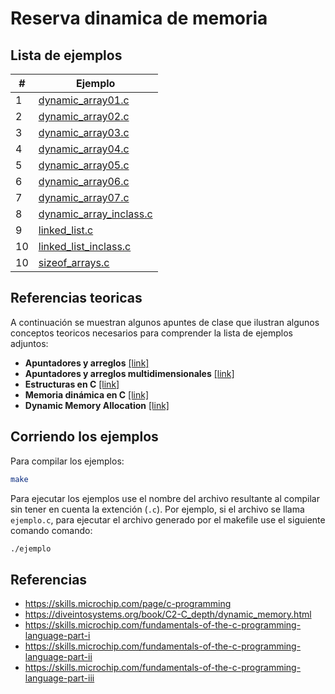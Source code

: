# Reserva dinamica de memoria

## Lista de ejemplos

|#|Ejemplo|
|---|---|
|1|[dynamic_array01.c](dynamic_array01.c)|
|2|[dynamic_array02.c](dynamic_array02.c)|
|3|[dynamic_array03.c](dynamic_array03.c)|
|4|[dynamic_array04.c](dynamic_array04.c)|
|5|[dynamic_array05.c](dynamic_array05.c)|
|6|[dynamic_array06.c](dynamic_array06.c)|
|7|[dynamic_array07.c](dynamic_array07.c)|
|8|[dynamic_array_inclass.c](dynamic_array_inclass.c)|
|9|[linked_list.c](linked_list.c)|
|10|[linked_list_inclass.c](linked_list_inclass.c)|
|10|[sizeof_arrays.c](sizeof_arrays.c)|

## Referencias teoricas

A continuación se muestran algunos apuntes de clase que ilustran algunos conceptos teoricos necesarios para comprender la lista de ejemplos adjuntos:
* **Apuntadores y arreglos** [[link]](https://github.com/dannymrock/UdeA-SO-Lab/blob/master/lab0/lab0b/parte2/ptr_arrays.ipynb)
* **Apuntadores y arreglos multidimensionales** [[link]](https://github.com/dannymrock/UdeA-SO-Lab/blob/master/lab0/lab0b/parte3/matrices_ptr.ipynb)
* **Estructuras en C** [[link]](https://github.com/dannymrock/UdeA-SO-Lab/blob/master/lab0/lab0b/parte4/estructuras.ipynb)
* **Memoria dinámica en C** [[link]](https://github.com/dannymrock/UdeA-SO-Lab/blob/master/lab0/lab0b/parte5/memoria_dinamica.ipynb)
* **Dynamic Memory Allocation** [[link]](https://diveintosystems.org/book/C2-C_depth/dynamic_memory.html)

## Corriendo los ejemplos

Para compilar los ejemplos:

```bash
make
```

Para ejecutar los ejemplos use el nombre del archivo resultante al compilar sin tener en cuenta la extención (`.c`). Por ejemplo, si el archivo se llama `ejemplo.c`, para ejecutar el archivo generado por el makefile use el siguiente comando comando:

```bash
./ejemplo
```

## Referencias

* https://skills.microchip.com/page/c-programming
* https://diveintosystems.org/book/C2-C_depth/dynamic_memory.html
* https://skills.microchip.com/fundamentals-of-the-c-programming-language-part-i
* https://skills.microchip.com/fundamentals-of-the-c-programming-language-part-ii
* https://skills.microchip.com/fundamentals-of-the-c-programming-language-part-iii

